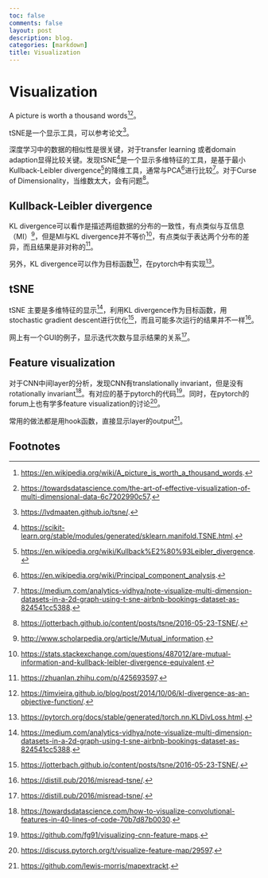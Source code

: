 ```yaml
---
toc: false
comments: false
layout: post
description: blog.
categories: [markdown]
title: Visualization
---
```

# Visualization

A picture is worth a thousand words[^13][^14]。

tSNE是一个显示工具，可以参考论文[^9]。

深度学习中的数据的相似性是很关键，对于transfer learning 或者domain adaption显得比较关键。发现tSNE[^1]是一个显示多维特征的工具，是基于最小 Kullback-Leibler divergence[^2]的降维工具，通常与PCA[^3]进行比较[^4]。对于Curse of Dimensionality，当维数太大，会有问题[^7]。

## Kullback-Leibler divergence

KL divergence可以看作是描述两组数据的分布的一致性，有点类似与互信息（MI）[^5]，但是MI与KL divergence并不等价[^10]，有点类似于表达两个分布的差异，而且结果是非对称的[^6]。

另外，KL divergence可以作为目标函数[^11]，在pytorch中有实现[^12]。


## tSNE

tSNE 主要是多维特征的显示[^4]，利用KL divergence作为目标函数，用 stochastic gradient descent进行优化[^7]，而且可能多次运行的结果并不一样[^8]。

网上有一个GUI的例子，显示迭代次数与显示结果的关系[^8]。


## Feature visualization

对于CNN中间layer的分析，发现CNN有translationally invariant，但是没有rotationally invariant[^15]。有对应的基于pytorch的代码[^16]。同时，在pytorch的forum上也有学多feature visualization的讨论[^17]。

常用的做法都是用hook函数，直接显示layer的output[^18]。



## Footnotes
[^1]: https://scikit-learn.org/stable/modules/generated/sklearn.manifold.TSNE.html.
[^2]: https://en.wikipedia.org/wiki/Kullback%E2%80%93Leibler_divergence.
[^3]: https://en.wikipedia.org/wiki/Principal_component_analysis.
[^4]: https://medium.com/analytics-vidhya/note-visualize-multi-dimension-datasets-in-a-2d-graph-using-t-sne-airbnb-bookings-dataset-as-824541cc5388.
[^5]: http://www.scholarpedia.org/article/Mutual_information.
[^6]: https://zhuanlan.zhihu.com/p/425693597.
[^7]: https://jotterbach.github.io/content/posts/tsne/2016-05-23-TSNE/.
[^8]: https://distill.pub/2016/misread-tsne/.
[^9]: https://lvdmaaten.github.io/tsne/.
[^10]: https://stats.stackexchange.com/questions/487012/are-mutual-information-and-kullback-leibler-divergence-equivalent.
[^11]: https://timvieira.github.io/blog/post/2014/10/06/kl-divergence-as-an-objective-function/.
[^12]: https://pytorch.org/docs/stable/generated/torch.nn.KLDivLoss.html.
[^13]: https://en.wikipedia.org/wiki/A_picture_is_worth_a_thousand_words.
[^14]: https://towardsdatascience.com/the-art-of-effective-visualization-of-multi-dimensional-data-6c7202990c57.
[^15]: https://towardsdatascience.com/how-to-visualize-convolutional-features-in-40-lines-of-code-70b7d87b0030. 
[^16]: https://github.com/fg91/visualizing-cnn-feature-maps.
[^17]: https://discuss.pytorch.org/t/visualize-feature-map/29597.
[^18]: https://github.com/lewis-morris/mapextrackt.
